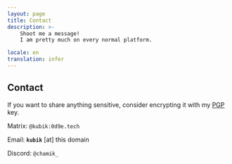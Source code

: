 ```yaml
---
layout: page
title: Contact
description: >-
    Shoot me a message!
    I am pretty much on every normal platform.

locale: en
translation: infer
---
```


## Contact

If you want to share anything sensitive, consider encrypting it with my [PGP](/contact/pgp) key.

Matrix: `@kubik:0d9e.tech`

Email: **`kubik`** [at] this domain

Discord: `@chamik_`